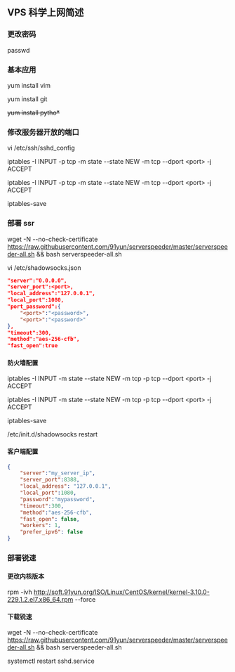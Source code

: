 ## VPS 科学上网简述

### 更改密码

passwd

### 基本应用

yum install vim

yum install git

~~yum install pytho\*~~

### 修改服务器开放的端口

vi /etc/ssh/sshd\_config

iptables -I INPUT -p tcp -m state --state NEW -m tcp --dport \<port\> -j ACCEPT

iptables -I INPUT -p tcp -m state --state NEW -m tcp --dport \<port\> -j ACCEPT

iptables-save

### 部署 ssr

wget -N --no-check-certificate https://raw.githubusercontent.com/91yun/serverspeeder/master/serverspeeder-all.sh && bash serverspeeder-all.sh

vi /etc/shadowsocks.json

```json
"server":"0.0.0.0",
"server_port":<port>,
"local_address":"127.0.0.1",
"local_port":1080,
"port_password":{
    "<port>":"<password>",
    "<port>":"<password>"
},
"timeout":300,
"method":"aes-256-cfb",
"fast_open":true
```

#### 防火墙配置

iptables -I INPUT -m state --state NEW -m tcp -p tcp --dport \<port\> -j ACCEPT

iptables -I INPUT -m state --state NEW -m tcp -p tcp --dport \<port\> -j ACCEPT

iptables-save

/etc/init.d/shadowsocks restart


#### 客户端配置

```json
{
    "server":"my_server_ip",
    "server_port":8388,
    "local_address": "127.0.0.1",
    "local_port":1080,
    "password":"mypassword",
    "timeout":300,
    "method":"aes-256-cfb",
    "fast_open": false,
    "workers": 1,
    "prefer_ipv6": false
}
```


### 部署锐速

#### 更改内核版本

rpm -ivh http://soft.91yun.org/ISO/Linux/CentOS/kernel/kernel-3.10.0-229.1.2.el7.x86_64.rpm --force

#### 下载锐速

wget -N --no-check-certificate https://raw.githubusercontent.com/91yun/serverspeeder/master/serverspeeder-all.sh && bash serverspeeder-all.sh

systemctl restart sshd.service
